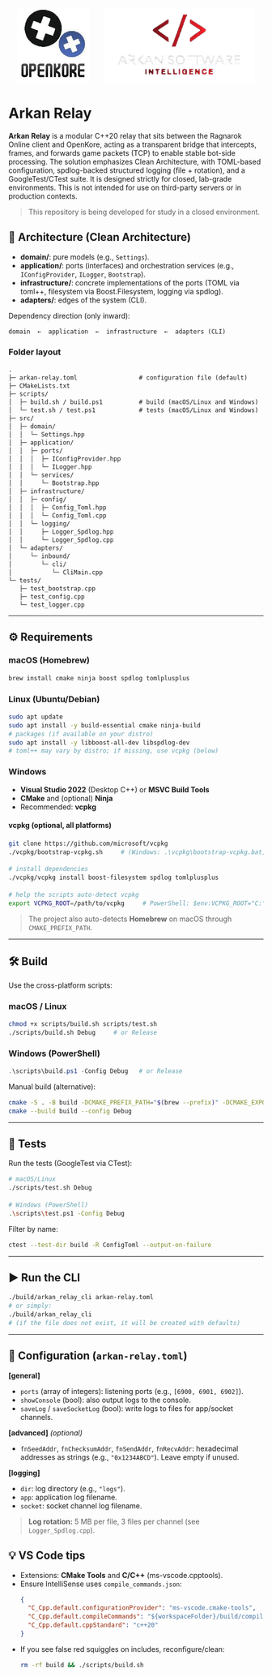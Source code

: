 <p align="center">
  <img src="docs/img/openkore.png" alt="OpenKore" height="150" />
  &nbsp;&nbsp;&nbsp;&nbsp;&nbsp;
  <img src="docs/img/arkansoftware.png" alt="Arkan Software" height="150" />
</p>

# Arkan Relay

**Arkan Relay** is a modular C++20 relay that sits between the Ragnarok Online client and OpenKore, acting as a transparent bridge that intercepts, frames, and forwards game packets (TCP) to enable stable bot-side processing. The solution emphasizes Clean Architecture, with TOML-based configuration, spdlog-backed structured logging (file + rotation), and a GoogleTest/CTest suite. It is designed strictly for closed, lab-grade environments. This is not intended for use on third-party servers or in production contexts.


> This repository is being developed for study in a closed environment.

## 🧱 Architecture (Clean Architecture)

- **domain/**: pure models (e.g., `Settings`).
- **application/**: ports (interfaces) and orchestration services (e.g., `IConfigProvider`, `ILogger`, `Bootstrap`).
- **infrastructure/**: concrete implementations of the ports (TOML via toml++, filesystem via Boost.Filesystem, logging via spdlog).
- **adapters/**: edges of the system (CLI).

Dependency direction (only inward):

```
domain  ←  application  ←  infrastructure  ←  adapters (CLI)
```

### Folder layout

```
.
├─ arkan-relay.toml                 # configuration file (default)
├─ CMakeLists.txt
├─ scripts/
│  ├─ build.sh / build.ps1          # build (macOS/Linux and Windows)
│  └─ test.sh / test.ps1            # tests (macOS/Linux and Windows)
├─ src/
│  ├─ domain/
│  │  └─ Settings.hpp
│  ├─ application/
│  │  ├─ ports/
│  │  │  ├─ IConfigProvider.hpp
│  │  │  └─ ILogger.hpp
│  │  └─ services/
│  │     └─ Bootstrap.hpp
│  ├─ infrastructure/
│  │  ├─ config/
│  │  │  ├─ Config_Toml.hpp
│  │  │  └─ Config_Toml.cpp
│  │  └─ logging/
│  │     ├─ Logger_Spdlog.hpp
│  │     └─ Logger_Spdlog.cpp
│  └─ adapters/
│     └─ inbound/
│        └─ cli/
│           └─ CliMain.cpp
└─ tests/
   ├─ test_bootstrap.cpp
   ├─ test_config.cpp
   └─ test_logger.cpp
```

---

## ⚙️ Requirements

### macOS (Homebrew)
```bash
brew install cmake ninja boost spdlog tomlplusplus
```

### Linux (Ubuntu/Debian)
```bash
sudo apt update
sudo apt install -y build-essential cmake ninja-build
# packages (if available on your distro)
sudo apt install -y libboost-all-dev libspdlog-dev
# toml++ may vary by distro; if missing, use vcpkg (below)
```

### Windows
- **Visual Studio 2022** (Desktop C++) or **MSVC Build Tools**
- **CMake** and (optional) **Ninja**
- Recommended: **vcpkg**

#### vcpkg (optional, all platforms)
```bash
git clone https://github.com/microsoft/vcpkg
./vcpkg/bootstrap-vcpkg.sh     # (Windows: .\vcpkg\bootstrap-vcpkg.bat)

# install dependencies
./vcpkg/vcpkg install boost-filesystem spdlog tomlplusplus

# help the scripts auto-detect vcpkg
export VCPKG_ROOT=/path/to/vcpkg     # PowerShell: $env:VCPKG_ROOT="C:\path\to\vcpkg"
```

> The project also auto-detects **Homebrew** on macOS through `CMAKE_PREFIX_PATH`.

---

## 🛠️ Build

Use the cross-platform scripts:

### macOS / Linux
```bash
chmod +x scripts/build.sh scripts/test.sh
./scripts/build.sh Debug     # or Release
```

### Windows (PowerShell)
```powershell
.\scripts\build.ps1 -Config Debug   # or Release
```

Manual build (alternative):
```bash
cmake -S . -B build -DCMAKE_PREFIX_PATH="$(brew --prefix)" -DCMAKE_EXPORT_COMPILE_COMMANDS=ON
cmake --build build --config Debug
```

---

## 🧪 Tests

Run the tests (GoogleTest via CTest):

```bash
# macOS/Linux
./scripts/test.sh Debug

# Windows (PowerShell)
.\scripts\test.ps1 -Config Debug
```

Filter by name:
```bash
ctest --test-dir build -R ConfigToml --output-on-failure
```

---

## ▶️ Run the CLI

```bash
./build/arkan_relay_cli arkan-relay.toml
# or simply:
./build/arkan_relay_cli
# (if the file does not exist, it will be created with defaults)
```

---

## 🧩 Configuration (`arkan-relay.toml`)

**[general]**
- `ports` (array of integers): listening ports (e.g., `[6900, 6901, 6902]`).
- `showConsole` (bool): also output logs to the console.
- `saveLog` / `saveSocketLog` (bool): write logs to files for app/socket channels.

**[advanced]** *(optional)*
- `fnSeedAddr`, `fnChecksumAddr`, `fnSendAddr`, `fnRecvAddr`: hexadecimal addresses as strings (e.g., `"0x1234ABCD"`). Leave empty if unused.

**[logging]**
- `dir`: log directory (e.g., `"logs"`).
- `app`: application log filename.
- `socket`: socket channel log filename.

> **Log rotation:** 5 MB per file, 3 files per channel (see `Logger_Spdlog.cpp`).


## 💡 VS Code tips

- Extensions: **CMake Tools** and **C/C++** (ms-vscode.cpptools).
- Ensure IntelliSense uses `compile_commands.json`:
  ```json
  {
    "C_Cpp.default.configurationProvider": "ms-vscode.cmake-tools",
    "C_Cpp.default.compileCommands": "${workspaceFolder}/build/compile_commands.json",
    "C_Cpp.default.cppStandard": "c++20"
  }
  ```
- If you see false red squiggles on includes, reconfigure/clean:
  ```bash
  rm -rf build && ./scripts/build.sh
  ```
